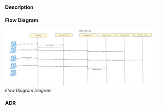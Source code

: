### Description

### Flow Diagram

![Flow Diagram](../diagrams/Admin-Service.jpg)
*Flow Diagram Diagram*
### ADR
 
